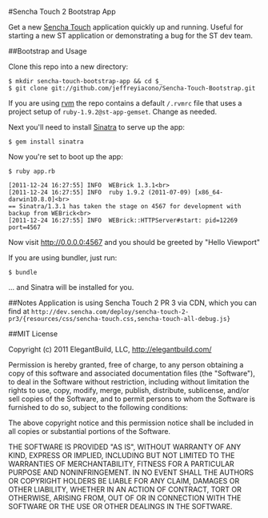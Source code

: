 #Sencha Touch 2 Bootstrap App

Get a new [Sencha Touch] application quickly up and running. Useful for starting a new ST application or demonstrating a bug for the ST dev team.

##Bootstrap and Usage

Clone this repo into a new directory:

```
$ mkdir sencha-touch-bootstrap-app && cd $_
$ git clone git://github.com/jeffreyiacono/Sencha-Touch-Bootstrap.git
```

If you are using [rvm] the repo contains a default `/.rvmrc` file that uses a project setup of `ruby-1.9.2@st-app-gemset`. Change as needed.

Next you'll need to install [Sinatra] to serve up the app:

`$ gem install sinatra`

Now you're set to boot up the app:

```
$ ruby app.rb

[2011-12-24 16:27:55] INFO  WEBrick 1.3.1<br>
[2011-12-24 16:27:55] INFO  ruby 1.9.2 (2011-07-09) [x86_64-darwin10.8.0]<br>
== Sinatra/1.3.1 has taken the stage on 4567 for development with backup from WEBrick<br>
[2011-12-24 16:27:55] INFO  WEBrick::HTTPServer#start: pid=12269 port=4567
```

Now visit http://0.0.0.0:4567 and you should be greeted by "Hello Viewport"

If you are using bundler, just run:

`$ bundle`

... and Sinatra will be installed for you.

##Notes
Application is using Sencha Touch 2 PR 3 via CDN, which you can find at `http://dev.sencha.com/deploy/sencha-touch-2-pr3/{resources/css/sencha-touch.css,sencha-touch-all-debug.js}`

##MIT License

Copyright (c) 2011 ElegantBuild, LLC, http://elegantbuild.com/

Permission is hereby granted, free of charge, to any person obtaining
a copy of this software and associated documentation files (the
"Software"), to deal in the Software without restriction, including
without limitation the rights to use, copy, modify, merge, publish,
distribute, sublicense, and/or sell copies of the Software, and to
permit persons to whom the Software is furnished to do so, subject to
the following conditions:

The above copyright notice and this permission notice shall be
included in all copies or substantial portions of the Software.

THE SOFTWARE IS PROVIDED "AS IS", WITHOUT WARRANTY OF ANY KIND,
EXPRESS OR IMPLIED, INCLUDING BUT NOT LIMITED TO THE WARRANTIES OF
MERCHANTABILITY, FITNESS FOR A PARTICULAR PURPOSE AND
NONINFRINGEMENT. IN NO EVENT SHALL THE AUTHORS OR COPYRIGHT HOLDERS BE
LIABLE FOR ANY CLAIM, DAMAGES OR OTHER LIABILITY, WHETHER IN AN ACTION
OF CONTRACT, TORT OR OTHERWISE, ARISING FROM, OUT OF OR IN CONNECTION
WITH THE SOFTWARE OR THE USE OR OTHER DEALINGS IN THE SOFTWARE.

  [sencha touch]: http://www.sencha.com/products/touch/
  [rvm]: http://beginrescueend.com/
  [sinatra]: http://sinatrarb.com
